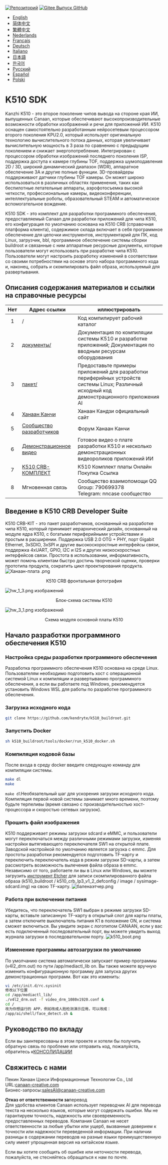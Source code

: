 [![Репозиторий](https://img.shields.io/badge/gitee-repository-blue?logo=gitee&style=plastic)](https://gitee.com/kendryte/k510_buildroot)
[![Gitee Выпуск GitHub](https://img.shields.io/github/v/release/kendryte/k510_buildroot?color=brightgreen&display_name=tag&logo=github&style=plastic)](https://github.com/kendryte/k510_buildroot/releases)

* [English](../README.md)
* [简体中文](README.zh-Hans.md)
* [繁體中文](README.zh-Hant.md)
* [Nederlands](README.nl.md)
* [Français](README.fr.md)
* [Deutsch](README.de.md)
* [Italiano](README.it.md)
* [日本語](README.ja.md)
* [한국어](README.ko.md)
* [Русский](README.ru.md)
* [Español](README.es.md)
* [Polski](README.pl.md)

# K510 SDK

Kanzhi K510 - это второе поколение чипов вывода на стороне края ИИ, выпущенных Canaan, которые обеспечивают высокопроизводительные возможности обработки изображений и речи для приложений ИИ. K510 оснащен самостоятельно разработанным нейросетевым процессором второго поколения KPU2.0, который использует оригинальную технологию вычислительного потока данных, которая увеличивает вычислительную мощность в 3 раза по сравнению с предыдущим поколением и снижает энергопотребление. Интегрирован с процессором обработки изображений последнего поколения ISP, поддержка доступа к камере глубины TOF, поддержка шумоподавления 2D / 3D, широкий динамический диапазон (WDR), аппаратное обеспечение 3A и другие полные функции. 3D-провайдеры поддерживают датчики глубины TOF камеры. Он может широко использоваться в различных областях применения, таких как беспилотные летательные аппараты, аэрофотосъемка высокой четкости, профессиональные камеры, видеоконференции, интеллектуальные роботы, образовательный STEAM и автоматическое вспомогательное вождение.

K510 SDK - это комплект для разработки программного обеспечения, предоставляемый Canaan для разработки приложений для чипа K510, его конфигурация по умолчанию основана на K510 CRB (справочная платформа клиента), содержимое склада включает в себя программное обеспечение для цепочки инструментов, инструментарий для ПК, код Linux, загрузчик, bbl, программное обеспечение системы сборки buildroot и связанные с ним аппаратные ресурсные документы, которые пользователи могут использовать при разработке чипа K510. Пользователи могут настроить разработку изменений в соответствии со своими потребностями на основе этого набора программного кода и, наконец, собрать и скомпилировать файл образа, используемый для развертывания.

## Описания содержания материалов и ссылки на справочные ресурсы

| Нет | Адрес ссылки | иллюстрировать  |
| :----: | ---- |  ------------------------------------------------------------ |
|1| / | Код компилирует рабочий каталог |
|2|[документы/](https://github.com/kendryte/k510_docs)| Документация по компиляции системы K510 и разработке приложений; Документация по вводным ресурсам оборудования
|3|[пакет/](/package/)| Предоставьте примеры приложений для разработки периферийных устройств системы Linux; Различный исходный код демонстрационного приложения AI  |
|4|[Ханаан Канчи](https://canaan-creative.com/product/勘智k510)|Ханаан Кандзи официальный сайт|
|5|[Сообщество разработчиков](https://canaan-creative.com/developer)|Форум Ханаан Канчи
|6|[Демонстрационное видео](https://space.bilibili.com/677429436)|Готовое видео о плате разработки K510 и несколько демонстрационных видеороликов приложений ИИ|
|7|[K510 CRB-КОМПЛЕКТ](https://item.taobao.com/item.htm?spm=a230r.1.14.1.22714815bDh5ei&id=673510674381&ns=1&abbucket=0&mt=)|K510 Комплект платы Онлайн Покупка Ссылка|
|8|Мгновенная связь|  Сообщество взаимопомощи QQ Group: 790699378</br>Telegram: nncase сообщество |

## Введение в K510 CRB Developer Suite

K510 CRB-KIT - это пакет разработчиков, основанный на разработке чипа K510, который принимает иерархический дизайн, основанный на модуле ядра K510, с богатыми периферийными устройствами и простым в расширении. Поддержка USB 2.0 OTG + PHY, порт Gigabit Ethernet, 3xSDIO, 3xSPI и другие высокоскоростные интерфейсы связи, поддержка 4xUART, GPIO, I2C и I2S и других низкоскоростных интерфейсов связи. Простота в использовании, информативность, может помочь клиентам быстро достичь творческой оценки, проверки прототипа продукта, сократить цикл проектирования продукта.
![Ханаан-плата .png](https://github.com/kendryte/k510_docs/raw/v1.5/zh/images/hw_crb_v1_2/canaan-board.png)
<center>K510 CRB фронтальная фотография </center>

![hw_1_3.png](https://github.com/kendryte/k510_docs/raw/v1.5/zh/images/hw_crb_v1_2/image-hw_1_3.png)
 изображений <center>Блок-схема системы K510</center>  

![hw_3_1.png](https://github.com/kendryte/k510_docs/raw/v1.5/zh/images/hw_crb_v1_2/image-hw_3_1.png)
 изображений <center>Схема модуля основной платы K510</center>  

## Начало разработки программного обеспечения K510

### Настройка среды разработки программного обеспечения

Разработка программного обеспечения K510 основана на среде Linux. Пользователям необходимо подготовить хост с операционной системой Linux к компиляции и развертыванию программного обеспечения, а если вы работаете под Windows, рекомендуется установить Windows WSL для работы по разработке программного обеспечения.

### Загрузка исходного кода

```sh
git clone https://github.com/kendryte/k510_buildroot.git
```

### Запустить Docker

```sh
sh k510_buildroot/tools/docker/run_k510_docker.sh
```

### Компиляция кодовой базы

После входа в среду docker введите следующую команду для компиляции системы.

```sh
make dl
make
```

`make dl`Необязательный шаг для ускорения загрузки исходного кода.
Компиляция первой новой системы занимает много времени, поэтому будьте терпеливы (время связано с производительностью хост-процессора и скоростью сетевых загрузок).

### Прошить файл изображения

K510 поддерживает режимы загрузки sdcard и eMMC, и пользователи могут переключаться между различными режимами загрузки, изменяя настройки вытягивающего переключателя SW1 на открытой плате.  
Заводской настройкой по умолчанию является загрузка с emmc. Для простоты разработки рекомендуется подготовить TF-карту и переключить переключатель кода в режим загрузки SD-карты, а затем рассмотреть возможность вылечения файла образа в emmc.  
Независимо от того, работаете ли вы в Linux или Windows, вы можете загрузить [инструмент Etcher](https://www.balena.io/etcher/) для записи скомпилированного файла образа (k510_buildroot / k510_crb_lp3_v1_2_defconfig / image / sysimage-sdcard.img) на свою TF-карту.
![баленаэтчер.png](https://github.com/kendryte/k510_docs/raw/v1.5/zh/images/quick_start/balenaetcher.png)

### Работа при включении питания

Убедитесь, что переключатель SW1 выбран в режиме загрузки SD-карты, вставьте записанную TF-карту в открытый слот для карты платы, а затем отключите выключатель питания K1 в положение ON, и система сможет включиться. Вы увидите экран с логотипом CANAAN, если у вас есть подключенный последовательный порт, вы можете увидеть выход журнала загрузки в последовательном порту.
![k510_boot.png](https://github.com/kendryte/k510_docs/raw/v1.5/zh/images/quick_start/k510_boot.png)

### Изменение программы автозагрузки по умолчанию

По умолчанию система автоматически запускает пример программы (v4l2_drm.out) по пути /app/mediactl_lib on. Вы также можете вручную изменить конфигурационную программу для запуска других демонстрационных программ. Вот как это изменить:

```sh
vi /etc/init.d/rc.sysinit
修改以下位置
cd /app/mediactl_lib/
./v4l2_drm.out -f video_drm_1080x1920.conf &
cd /
改为你想运行的 APP，例如改成人脸检测演示应用，可以改成：
/app/ai/shell/face_detect.sh &
```

## Руководство по вкладу

Если вы заинтересованы в этом проекте и хотели бы получить обратную связь по проблеме или отправить код, пожалуйста, обратитесь к[КОНСОЛИДАЦИИ](.github/CONTRIBUTING.md)

## Свяжитесь с нами

Пекин Ханаан Цзеси Информационные Технологии Co., Ltd  
URL:[canaan-creative.com](https://canaan-creative.com)  
Бизнес-запросы:[salesAI@canaan-creative.com](mailto:salesAI@canaan-creative.com)

**Отказ от ответственности за**перевод  
Для удобства клиентов Canaan использует переводчик AI для перевода текста на несколько языков, которые могут содержать ошибки. Мы не гарантируем точность, надежность или своевременность предоставленных переводов. Компания Canaan не несет ответственности за любые убытки или ущерб, вызванные доверием к точности или надежности переведенной информации. При наличии разницы в содержании переводов на разные языки преимущественную силу имеет упрощенная версия на китайском языке.

Если вы хотите сообщить об ошибке или неточности перевода, пожалуйста, не стесняйтесь обращаться к нам по почте.
